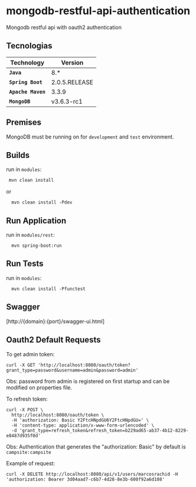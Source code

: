 # mongodb-restful-api-authentication
Mongodb restful api with oauth2 authentication

## Tecnologias

| Technology | Version|
| ------ | ----------- |
|**`Java`**|8.\*|
|**`Spring Boot`**|2.0.5.RELEASE|
|**`Apache Maven`**|3.3.9|
|**`MongoDB`**|v3.6.3-rc1|

## Premises

MongoDB must be running on for `development` and `test` environment.

## Builds

run in `modules`:
```bash
 mvn clean install
``` 
or
```
  mvn clean install -Pdev
```

## Run Application

run in `modules/rest`:
```
  mvn spring-boot:run
```

## Run Tests

run in `modules`:
```
  mvn clean install -Pfunctest
```

## Swagger

[http://{domain}:{port}/swagger-ui.html]

## Oauth2 Default Requests

To get admin token:
```
curl -X GET 'http://localhost:8080/oauth/token?grant_type=password&username=admin&password=admin'
```
Obs: password from admin is registered on first startup and can be modified on properties file.

To refresh token:
```
curl -X POST \
  http://localhost:8080/oauth/token \
  -H 'authorization: Basic Y2FtcHNpdGU6Y2FtcHNpdGU=' \
  -H 'content-type: application/x-www-form-urlencoded' \
  -d 'grant_type=refresh_token&refresh_token=b229ad65-ab37-4b12-8229-e8487d935f0d'
```
Obs: Authentication that generates the "authorization: Basic" by default is `campsite:campsite`

Example of request:
```
curl -X DELETE http://localhost:8080/api/v1/users/marcosrachid -H 'authorization: Bearer 3d04aad7-c6b7-4d28-8e3b-600f92a6d108'
```

